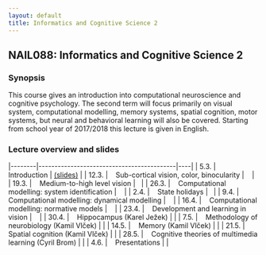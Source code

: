 ```yaml
---
layout: default
title: Informatics and Cognitive Science 2
---
```

## NAIL088: Informatics and Cognitive Science 2

### Synopsis

This course gives an introduction into computational neuroscience and cognitive psychology. 
The second term will focus primarily on visual system, computational modelling, memory systems, spatial cognition, motor systems, 
but neural and behavioral learning will also be covered. Starting from school year of 2017/2018 this lecture is given in English. 


### Lecture overview and slides

<!--- #### Wednesday sessions (11:00 - 12:30) -->

|--------|-------------------------------------------|----|
| 5.3.   |  &nbsp;&nbsp; Introduction                 | [\(slides\)](https://u.pcloud.link/publink/show?code=XZbfHfXZEc8VO6Q8yejIEQouO38xeY7WQ8JX) |
| 12.3.  |  &nbsp;&nbsp; Sub-cortical vision, color, binocularity |  &nbsp;&nbsp;   | 
| 19.3.  |  &nbsp;&nbsp; Medium-to-high level vision |&nbsp;&nbsp;   | 
| 26.3.  |  &nbsp;&nbsp; Computational modelling: system identification | &nbsp;&nbsp;  | 
| 2.4.   |  &nbsp;&nbsp; State holidays |&nbsp;&nbsp;   | 
| 9.4.   |  &nbsp;&nbsp; Computational modelling: dynamical modelling | &nbsp;&nbsp; | 
| 16.4.  |  &nbsp;&nbsp; Computational modelling: normative models | &nbsp;&nbsp; | 
| 23.4.  |  &nbsp;&nbsp; Development and learning in vision | &nbsp;&nbsp;  | 
| 30.4.  |  &nbsp;&nbsp; Hippocampus (Karel Ježek) | |
| 7.5.   |  &nbsp;&nbsp; Methodology of neurobiology (Kamil Vlček)  | | 
| 14.5.   |  &nbsp;&nbsp; Memory (Kamil Vlček)  | |
| 21.5.  |  &nbsp;&nbsp; Spatial cognition (Kamil Vlček) | | 
| 28.5.  |  &nbsp;&nbsp; Cognitive theories of multimedia learning (Cyril Brom) | |
| 4.6.  |  &nbsp;&nbsp; Presentations | |


<!---
#### Friday sessions (11:00 - 12:30)

|--------|-------------------------------------------|----|
| 27.3. |  &nbsp;&nbsp; Topographica modelling excercise session 1 | &nbsp;&nbsp; [slides](../assets/slides/LabWork.zip) |
| 3.4. |  &nbsp;&nbsp; Topographica modelling excercise session 2 | |
| 17.4. |  &nbsp;&nbsp; Topographica modelling excercise session 3 | |
| 24.4. |  &nbsp;&nbsp; Topographica modelling excercise session 4 | |

-->